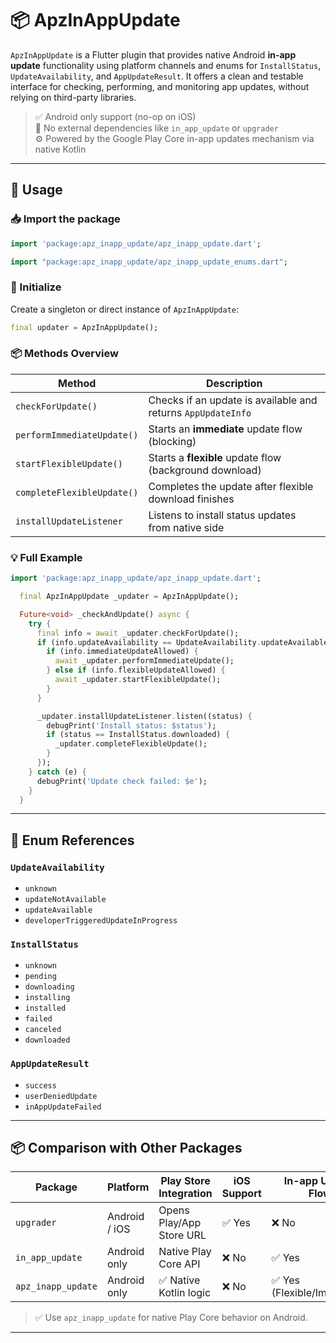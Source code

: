 # 📦 ApzInAppUpdate

`ApzInAppUpdate` is a Flutter plugin that provides native Android **in-app update** functionality using platform channels and enums for `InstallStatus`, `UpdateAvailability`, and `AppUpdateResult`. It offers a clean and testable interface for checking, performing, and monitoring app updates, without relying on third-party libraries.

> ✅ Android only support (no-op on iOS)  
> 🚫 No external dependencies like `in_app_update` or `upgrader`  
> ⚙️ Powered by the Google Play Core in-app updates mechanism via native Kotlin

---

## 🚀 Usage

### 📥 Import the package

```dart
import 'package:apz_inapp_update/apz_inapp_update.dart';
```

```dart
import "package:apz_inapp_update/apz_inapp_update_enums.dart";
```


### 🧠 Initialize

Create a singleton or direct instance of `ApzInAppUpdate`:

```dart
final updater = ApzInAppUpdate();
```

### 📦 Methods Overview

| Method | Description |
|--------|-------------|
| `checkForUpdate()` | Checks if an update is available and returns `AppUpdateInfo` |
| `performImmediateUpdate()` | Starts an **immediate** update flow (blocking) |
| `startFlexibleUpdate()` | Starts a **flexible** update flow (background download) |
| `completeFlexibleUpdate()` | Completes the update after flexible download finishes |
| `installUpdateListener` | Listens to install status updates from native side |


### 💡 Full Example

```dart
import 'package:apz_inapp_update/apz_inapp_update.dart';
```

```dart
  final ApzInAppUpdate _updater = ApzInAppUpdate();
```

```dart
  Future<void> _checkAndUpdate() async {
    try {
      final info = await _updater.checkForUpdate();
      if (info.updateAvailability == UpdateAvailability.updateAvailable) {
        if (info.immediateUpdateAllowed) {
          await _updater.performImmediateUpdate();
        } else if (info.flexibleUpdateAllowed) {
          await _updater.startFlexibleUpdate();
        }
      }

      _updater.installUpdateListener.listen((status) {
        debugPrint('Install status: $status');
        if (status == InstallStatus.downloaded) {
          _updater.completeFlexibleUpdate();
        }
      });
    } catch (e) {
      debugPrint('Update check failed: $e');
    }
  }

```

---

## 🎯 Enum References

### `UpdateAvailability`
- `unknown`
- `updateNotAvailable`
- `updateAvailable`
- `developerTriggeredUpdateInProgress`

### `InstallStatus`
- `unknown`
- `pending`
- `downloading`
- `installing`
- `installed`
- `failed`
- `canceled`
- `downloaded`

### `AppUpdateResult`
- `success`
- `userDeniedUpdate`
- `inAppUpdateFailed`

---

## 📦 Comparison with Other Packages

| Package       | Platform | Play Store Integration | iOS Support | In-app Update Flow |
|---------------|----------|------------------------|-------------|--------------------|
| `upgrader`    | Android / iOS | Opens Play/App Store URL | ✅ Yes       | ❌ No               |
| `in_app_update` | Android only | Native Play Core API     | ❌ No        | ✅ Yes              |
| `apz_inapp_update` | Android only | ✅ Native Kotlin logic | ❌ No        | ✅ Yes (Flexible/Immediate) |

> ✅ Use `apz_inapp_update` for native Play Core behavior on Android.

---
